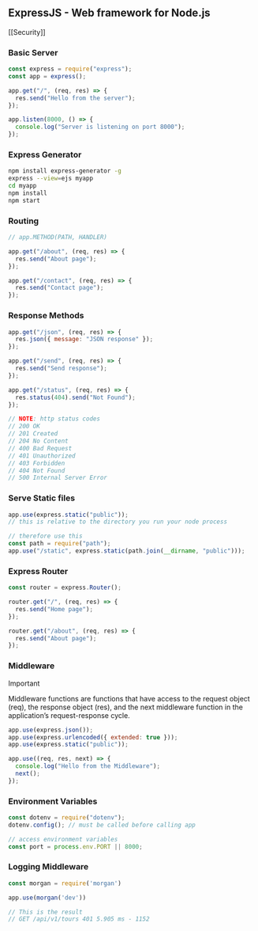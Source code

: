 ## ExpressJS - Web framework for Node.js

[[Security]]
### Basic Server

```js
const express = require("express");
const app = express();

app.get("/", (req, res) => {
  res.send("Hello from the server");
});

app.listen(8000, () => {
  console.log("Server is listening on port 8000");
});
```

### Express Generator

```bash
npm install express-generator -g
express --view=ejs myapp
cd myapp
npm install
npm start
```

### Routing

```js
// app.METHOD(PATH, HANDLER)

app.get("/about", (req, res) => {
  res.send("About page");
});

app.get("/contact", (req, res) => {
  res.send("Contact page");
});
```

### Response Methods

```js
app.get("/json", (req, res) => {
  res.json({ message: "JSON response" });
});

app.get("/send", (req, res) => {
  res.send("Send response");
});

app.get("/status", (req, res) => {
  res.status(404).send("Not Found");
});

// NOTE: http status codes
// 200 OK
// 201 Created
// 204 No Content
// 400 Bad Request
// 401 Unauthorized
// 403 Forbidden
// 404 Not Found
// 500 Internal Server Error
```

### Serve Static files

```js
app.use(express.static("public"));
// this is relative to the directory you run your node process

// therefore use this
const path = require("path");
app.use("/static", express.static(path.join(__dirname, "public")));
```

### Express Router

```js
const router = express.Router();

router.get("/", (req, res) => {
  res.send("Home page");
});

router.get("/about", (req, res) => {
  res.send("About page");
});
```

### Middleware

> [!IMPORTANT]
> Middleware functions are functions that have access to the request object (req),
> the response object (res),
> and the next middleware function in the application’s request-response cycle.

```js
app.use(express.json());
app.use(express.urlencoded({ extended: true }));
app.use(express.static("public"));

app.use((req, res, next) => {
  console.log("Hello from the Middleware");
  next();
});
```

### Environment Variables

```js
const dotenv = require("dotenv");
dotenv.config(); // must be called before calling app

// access environment variables
const port = process.env.PORT || 8000;
```

### Logging Middleware

```js
const morgan = require('morgan')

app.use(morgan('dev'))

// This is the result
// GET /api/v1/tours 401 5.905 ms - 1152
```
